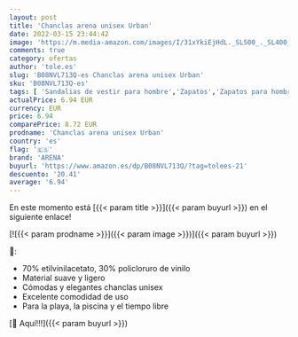 ```yaml
---
layout: post
title: 'Chanclas arena unisex Urban'
date: 2022-03-15 23:44:42
image: 'https://m.media-amazon.com/images/I/31xYkiEjHdL._SL500_._SL400_.jpg'
comments: true
category: ofertas
author: 'tole.es'
slug: 'B08NVL713Q-es Chanclas arena unisex Urban'
sku: 'B08NVL713Q-es'
tags: [ 'Sandalias de vestir para hombre','Zapatos','Zapatos para hombre','Zapatos y complementos','arena','chanclas', ]
actualPrice: 6.94 EUR
currency: EUR
price: 6.94
comparePrice: 8.72 EUR
prodname: 'Chanclas arena unisex Urban'
country: 'es'
flag: '🇪🇸'
brand: 'ARENA'
buyurl: 'https://www.amazon.es/dp/B08NVL713Q/?tag=tolees-21'
descuento: '20.41'
average: '6.94'
---
```


En este momento está [{{< param title >}}]({{< param buyurl >}}) en el siguiente enlace!

[![{{< param prodname >}}]({{< param image >}})]({{< param buyurl >}})

🔎:

- 70% etilvinilacetato, 30% policloruro de vinilo
- Material suave y ligero
- Cómodas y elegantes chanclas unisex
- Excelente comodidad de uso
- Para la playa, la piscina y el tiempo libre

[🛒 Aquí!!!]({{< param buyurl >}})
